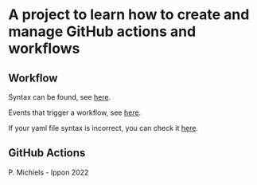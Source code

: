 # A project to learn how to create and manage GitHub actions and workflows


## Workflow

Syntax can be found, see [here](https://docs.github.com/en/actions/using-workflows/workflow-syntax-for-github-actions).

Events that trigger a workflow, see [here](https://docs.github.com/en/actions/using-workflows/events-that-trigger-workflows).

If your yaml file syntax is incorrect, you can check it [here](https://yamlchecker.com/).


## GitHub Actions

P. Michiels - Ippon 2022


